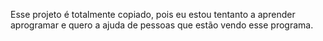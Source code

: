 Esse projeto é totalmente copiado, pois eu estou tentanto a 
aprender aprogramar e quero a ajuda de pessoas que estão
vendo esse programa.
